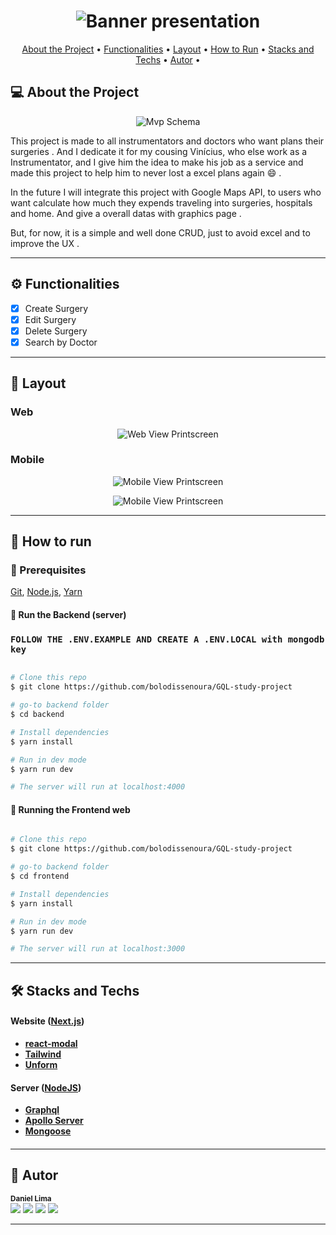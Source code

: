 <h1 align="center">
    <img alt="Banner presentation" title="#bannerimg" src="https://cdn.discordapp.com/attachments/1082297301072105544/1082442318713475142/wpp.png" />
</h1>

<p align="center">
 <a href="#-sobre-o-projeto">About the Project</a> •
 <a href="#-funcionalidades">Functionalities</a> •
 <a href="#-layout">Layout</a> • 
 <a href="#-como-executar-o-projeto">How to Run</a> • 
 <a href="#-tecnologias">Stacks and Techs</a> • 
 <a href="#-autor">Autor</a> • 
</p>

## 💻 About the Project

<p align="center">
    <img alt="Mvp Schema" title="#bannerimg" src="https://cdn.discordapp.com/attachments/1082297301072105544/1082442485609013338/MVP.png" />
</p>

<p>This project is made to all instrumentators and doctors who want plans their surgeries . And I dedicate it for my cousing Vinícius, who else work as a Instrumentator, and I give him the idea to make his job as a service and made this project to help him to never lost a excel plans again 😄 .</p>
<p>In the future I will integrate this project with Google Maps API, to users who want calculate how much they expends traveling into surgeries, hospitals and home. And give a overall datas with graphics page .</p>

<p>But, for now, it is a simple and well done CRUD, just to avoid excel and to improve the UX .</p>

---

## ⚙️ Functionalities

- [x] Create Surgery
- [x] Edit Surgery
- [x] Delete Surgery
- [x] Search by Doctor

---

## 🎨 Layout

### Web

<p align="center" style="display: flex; align-items: flex-start; justify-content: center;">
  <img alt="Web View Printscreen" title="#bannerimg" src="https://cdn.discordapp.com/attachments/1082297301072105544/1082442318914797568/image_15.png" />
  
</p>

### Mobile

<p align="center" style="display: flex; align-items: flex-start; justify-content: center;">
  <img alt="Mobile View Printscreen" title="#bannerimg" src="https://cdn.discordapp.com/attachments/1082297301072105544/1082442319317454899/image_16.png" />
  
</p>

<p align="center" style="display: flex; align-items: flex-start; justify-content: center;">
  <img alt="Mobile View Printscreen" title="#bannerimg" src="https://cdn.discordapp.com/attachments/1082297301072105544/1082442319086760006/image_17.png" />
  
</p>

---

## 🚀 How to run

### 🧶 Prerequisites

[Git](https://git-scm.com), [Node.js](https://nodejs.org/en/), [Yarn](https://yarnpkg.com/)

#### 🎲 Run the Backend (server)

### `FOLLOW THE .ENV.EXAMPLE AND CREATE A .ENV.LOCAL with mongodb key`

```bash

# Clone this repo
$ git clone https://github.com/bolodissenoura/GQL-study-project

# go-to backend folder
$ cd backend

# Install dependencies
$ yarn install

# Run in dev mode
$ yarn run dev

# The server will run at localhost:4000

```

#### 🧭 Running the Frontend web

```bash

# Clone this repo
$ git clone https://github.com/bolodissenoura/GQL-study-project

# go-to backend folder
$ cd frontend

# Install dependencies
$ yarn install

# Run in dev mode
$ yarn run dev

# The server will run at localhost:3000

```

---

## 🛠 Stacks and Techs


#### **Website** ([Next.js](https://nextjs.org/))

- **[react-modal](https://www.npmjs.com/package/react-modal)**
- **[Tailwind](https://tailwindcss.com/)**
- **[Unform](https://github.com/unform/unform)**

#### [](https://github.com/tgmarinho/Ecoleta#server-nodejs--typescript)**Server** ([NodeJS](https://nodejs.org/en/))

- **[Graphql](https://graphql.org/)**
- **[Apollo Server](https://www.apollographql.com/docs/apollo-server/)**
- **[Mongoose](https://mongoosejs.com/)**

#### [](https://github.com/tgmarinho/Ecoleta#utilit%C3%A1rios)

---

## 🦸 Autor

<sub><b>Daniel Lima</b></sub>
<br />
<a href="https://instagram.com/daniellimae" target="_blank"><img src="https://img.shields.io/badge/-Instagram-%23E4405F?style=for-the-badge&logo=instagram&logoColor=white" target="_blank"></a>
 	<a href="https://www.twitch.tv/bolodissenouraa" target="_blank"><img src="https://img.shields.io/badge/Twitch-9146FF?style=for-the-badge&logo=twitch&logoColor=white" target="_blank"></a>
 <a href="https://discord.gg/pDbY76q8Qf" target="_blank"><img src="https://img.shields.io/badge/Discord-7289DA?style=for-the-badge&logo=discord&logoColor=white" target="_blank"></a> 
  <a href="https://www.linkedin.com/in/daniel-alves-lima-b53090200/" target="_blank"><img src="https://img.shields.io/badge/-LinkedIn-%230077B5?style=for-the-badge&logo=linkedin&logoColor=white" target="_blank"></a> 


---
